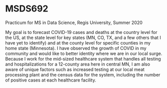 # MSDS692
Practicum for MS in Data Science, Regis University, Summer 2020

My goal is to forecast COVID-19 cases and deaths at the country level for the US, at the state level for key states (MN, CO, TX, and a few others that I have yet to identify) and at the county level for specific counties in my home state (Minnesota). I have observed the growth of COVID in my community and would like to better identity where we are in our local surge. Because I work for the mid-sized healthcare system that handles all testing and hospitalizations for a 12-county area here in central MN, I am also aware of unique factors such as increased testing at our local meat processing plant and the census data for the system, including the number of positive cases at each healthcare facility.
